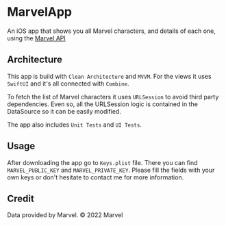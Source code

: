 # MarvelApp

An iOS app that shows you all Marvel characters, and details of each one, using the [Marvel API](https://developer.marvel.com/)

## Architecture

This app is build with `Clean Architecture` and `MVVM`. For the views it uses `SwiftUI` and it's all connected with `Combine`.

To fetch the list of Marvel characters it uses `URLSession` to avoid third party dependencies. Even so, all the URLSession logic is contained in the DataSource so it can be easily modified.

The app also includes `Unit Tests` and `UI Tests`. 

## Usage

After downloading the app go to `Keys.plist` file. There you can find `MARVEL_PUBLIC_KEY` and `MARVEL_PRIVATE_KEY`. Please fill the fields with your own keys or don't hesitate to contact me for more information. 

## Credit

Data provided by Marvel. © 2022 Marvel
